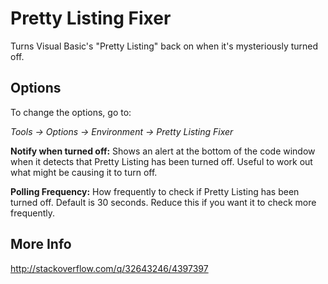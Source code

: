 # Pretty Listing Fixer

Turns Visual Basic's "Pretty Listing" back on when it's mysteriously turned off. 


## Options

To change the options, go to:

_Tools -> Options -> Environment -> Pretty Listing Fixer_

**Notify when turned off:** 
Shows an alert at the bottom of the code window when it detects
that Pretty Listing has been turned off. Useful to work out what
might be causing it to turn off.

**Polling Frequency:**
How frequently to check if Pretty Listing has been turned off.
Default is 30 seconds. Reduce this if you want it to check 
more frequently.


## More Info
http://stackoverflow.com/q/32643246/4397397